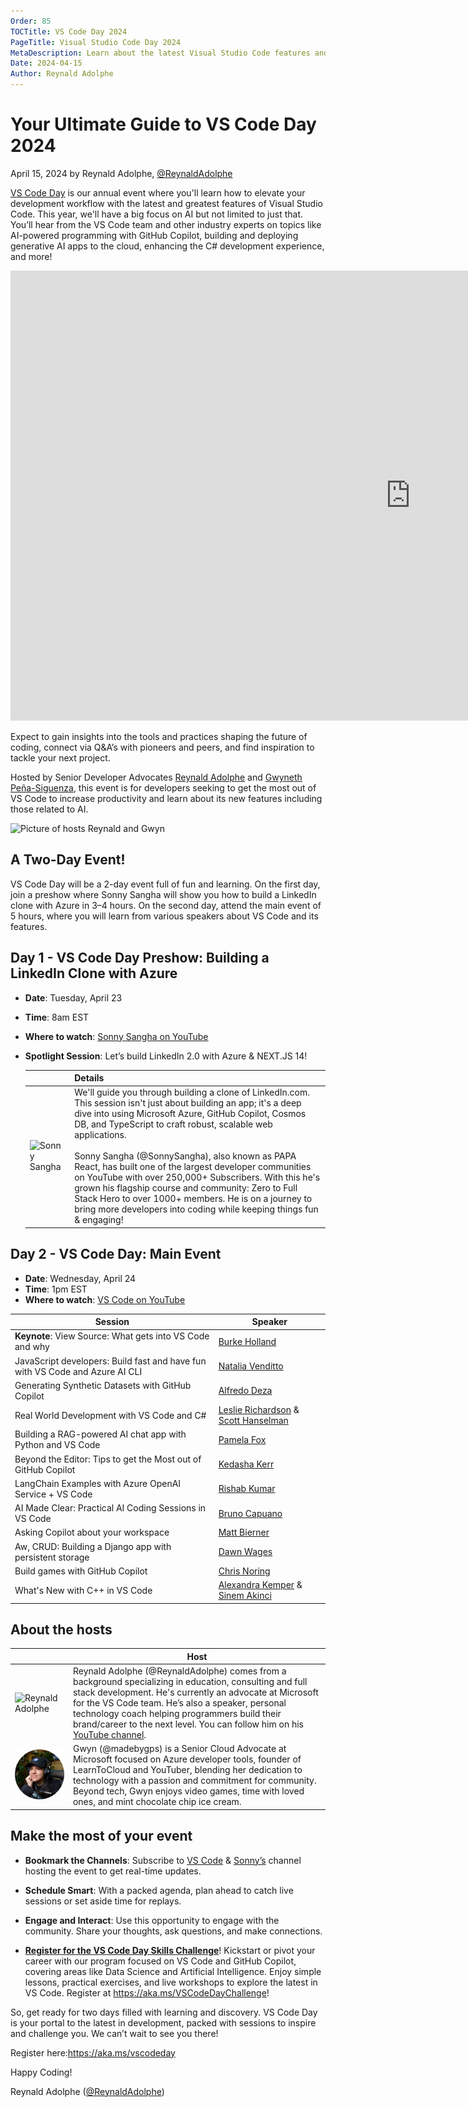 ```yaml
---
Order: 85
TOCTitle: VS Code Day 2024
PageTitle: Visual Studio Code Day 2024
MetaDescription: Learn about the latest Visual Studio Code features and extensions during VS Code Day 2024 on April 24, 2024
Date: 2024-04-15
Author: Reynald Adolphe
---
```


# Your Ultimate Guide to VS Code Day 2024

April 15, 2024 by Reynald Adolphe, [@ReynaldAdolphe](https://twitter.com/ReynaldAdolphe)

[VS Code Day](https://aka.ms/vscodeday-b-register) is our annual event where you'll learn how to elevate your development workflow with the latest and greatest features of Visual Studio Code. This year, we'll have a big focus on AI but not limited to just that. You’ll hear from the VS Code team and other industry experts on topics like AI-powered programming with GitHub Copilot, building and deploying generative AI apps to the cloud, enhancing the C# development experience, and more!  

<iframe width="1280" height="720" src="https://www.youtube.com/embed/AkengVZnqeo" title="VS Code Day 2024 Promotion video" frameborder="0" allow="autoplay; encrypted-media;" referrerpolicy="strict-origin-when-cross-origin" allowfullscreen></iframe>

Expect to gain insights into the tools and practices shaping the future of coding, connect via Q&A’s with pioneers and peers, and find inspiration to tackle your next project.

Hosted by Senior Developer Advocates [Reynald Adolphe](https://aka.ms/Reynald-YT) and [Gwyneth Peña-Siguenza](https://twitter.com/madebygps), this event is for developers seeking to get the most out of VS Code to increase productivity and learn about its new features including those related to AI.

![Picture of hosts Reynald and Gwyn](Reynald-Gwyn.jpg)

## A Two-Day Event!

VS Code Day will be a 2-day event full of fun and learning. On the first day, join a preshow where Sonny Sangha will show you how to build a LinkedIn clone with Azure in 3–4 hours. On the second day, attend the main event of 5 hours, where you will learn from various speakers about VS Code and its features.

## Day 1 - VS Code Day Preshow: Building a LinkedIn Clone with Azure

- **Date**: Tuesday, April 23
- **Time**: 8am EST
- **Where to watch**: [Sonny Sangha on YouTube](https://www.youtube.com/@SonnySangha)
- **Spotlight Session**: Let’s build LinkedIn 2.0 with Azure & NEXT.JS 14!

    | | Details |
    |-|-|
    | ![Sonny Sangha](Sonny_Sangha.jpg) | We'll guide you through building a clone of LinkedIn.com. This session isn't just about building an app; it's a deep dive into using Microsoft Azure, GitHub Copilot, Cosmos DB, and TypeScript to craft robust, scalable web applications.<br/><br/>Sonny Sangha (@SonnySangha), also known as PAPA React, has built one of the largest developer communities on YouTube with over 250,000+ Subscribers. With this he's grown his flagship course and community: Zero to Full Stack Hero to over 1000+ members. He is on a journey to bring more developers into coding while keeping things fun & engaging! |

## Day 2 - VS Code Day: Main Event

- **Date**: Wednesday, April 24
- **Time**: 1pm EST
- **Where to watch**: [VS Code on YouTube](https://www.youtube.com/@code)

| Session  | Speaker   |
|-------------- | -------------- |
| **Keynote**: View Source: What gets into VS Code and why    | [Burke Holland](https://twitter.com/burkeholland) |
| JavaScript developers: Build fast and have fun with VS Code and Azure AI CLI   | [Natalia Venditto](https://twitter.com/AnfibiaCreativa)    |
| Generating Synthetic Datasets with GitHub Copilot   | [Alfredo Deza](https://www.linkedin.com/in/alfredodeza/) |
| Real World Development with VS Code and C#   | [Leslie Richardson](https://twitter.com/lyrichardson01) & [Scott Hanselman](https://twitter.com/shanselman) |
| Building a RAG-powered AI chat app with Python and VS Code   | [Pamela Fox](https://twitter.com/pamelafox) |
| Beyond the Editor: Tips to get the Most out of GitHub Copilot   | [Kedasha Kerr](https://twitter.com/itsthatladydev)  |
| LangChain Examples with Azure OpenAI Service + VS Code   | [Rishab Kumar](https://twitter.com/rishabincloud) |
| AI Made Clear: Practical AI Coding Sessions in VS Code | [Bruno Capuano](https://twitter.com/elbruno) |
| Asking Copilot about your workspace | [Matt Bierner](https://twitter.com/mattbierner) |
| Aw, CRUD: Building a Django app with persistent storage | [Dawn Wages](http://@BajoranEngineer) |
| Build games with GitHub Copilot | [Chris Noring](https://twitter.com/chris_noring) |
| What's New with C++ in VS Code  | [Alexandra Kemper](https://twitter.com/AlexandraKemper) & [Sinem Akinci](https://twitter.com/sinem__akinci) |

## About the hosts

| | Host |
|-|-|
| ![Reynald Adolphe](Reynald.jpg) | Reynald Adolphe (@ReynaldAdolphe) comes from a background specializing in education, consulting and full stack development. He's currently an advocate at Microsoft for the VS Code team. He’s also a speaker, personal technology coach helping programmers build their brand/career to the next level. You can follow him on his [YouTube channel](https://aka.ms/Reynald-YT). |
| ![Gwyneth Peña-Siguenza](Gwyn.jpeg) | Gwyn (@madebygps) is a Senior Cloud Advocate at Microsoft focused on Azure developer tools, founder of LearnToCloud and YouTuber, blending her dedication to technology with a passion and commitment for community. Beyond tech, Gwyn enjoys video games, time with loved ones, and mint chocolate chip ice cream. |

## Make the most of your event

- **Bookmark the Channels**: Subscribe to [VS Code](https://aka.ms/vscodeday-b-code) & [Sonny’s](https://aka.ms/vscodeday-b-sonny) channel hosting the event to get real-time updates.

- **Schedule Smart**: With a packed agenda, plan ahead to catch live sessions or set aside time for replays. 

- **Engage and Interact**: Use this opportunity to engage with the community. Share your thoughts, ask questions, and make connections. 

- **[Register for the VS Code Day Skills Challenge](http://aka.ms/VSCodeDayCSC)**! Kickstart or pivot your career with our program focused on VS Code and GitHub Copilot, covering areas like Data Science and Artificial Intelligence. Enjoy simple lessons, practical exercises, and live workshops to explore the latest in VS Code. Register at https://aka.ms/VSCodeDayChallenge!

So, get ready for two days filled with learning and discovery. VS Code Day is your portal to the latest in development, packed with sessions to inspire and challenge you. We can’t wait to see you there! 

Register here:https://aka.ms/vscodeday

Happy Coding!

Reynald Adolphe ([@ReynaldAdolphe](https://twitter.com/ReynaldAdolphe))
